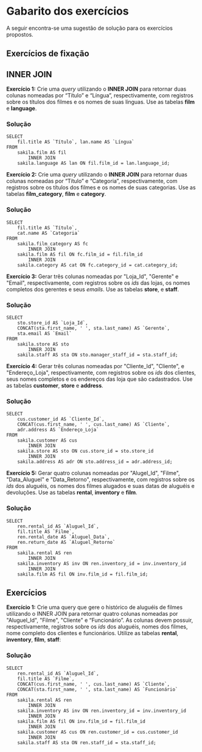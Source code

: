 # Gabarito dos exercícios
A seguir encontra-se uma sugestão de solução para os exercícios propostos.

## Exercícios de fixação

## INNER JOIN
**Exercício 1:** Crie uma *query* utilizando o **INNER JOIN** para retornar duas colunas nomeadas por “Título” e “Língua”, respectivamente, com registros sobre os títulos dos filmes e os nomes de suas línguas. Use as tabelas **film** e **language**.

### Solução
```
SELECT 
    fil.title AS `Título`, lan.name AS `Língua`
FROM
    sakila.film AS fil
        INNER JOIN
    sakila.language AS lan ON fil.film_id = lan.language_id;
```

**Exercício 2:** Crie uma *query* utilizando o **INNER JOIN** para retornar duas colunas nomeadas por “Título” e “Categoria”, respectivamente, com registros sobre os títulos dos filmes e os nomes de suas categorias. Use as tabelas **film_category**, **film** e **category**.

### Solução
```
SELECT 
    fil.title AS `Título`,
    cat.name AS `Categoria`
FROM
    sakila.film_category AS fc
		INNER JOIN
	sakila.film AS fil ON fc.film_id = fil.film_id
		INNER JOIN
	sakila.category AS cat ON fc.category_id = cat.category_id;
```
**Exercício 3:** Gerar três colunas nomeadas por "Loja_Id", "Gerente" e "Email", respectivamente, com registros sobre os *ids* das lojas, os nomes completos dos gerentes e seus *emails*. Use as tabelas **store**, e **staff**.

### Solução
```
SELECT 
    sto.store_id AS `Loja_Id`,
    CONCAT(sta.first_name, ' ', sta.last_name) AS `Gerente`,
    sta.email AS `Email`
FROM
    sakila.store AS sto
        INNER JOIN
    sakila.staff AS sta ON sto.manager_staff_id = sta.staff_id;
```

**Exercício 4:** Gerar três colunas nomeadas por "Cliente_Id", "Cliente", e "Endereço_Loja", respectivamente, com registros sobre os *ids* dos clientes, seus nomes completos e os endereços das loja que são cadastrados. Use as tabelas **customer**, **store** e **address**.

### Solução
```
SELECT 
    cus.customer_id AS `Cliente_Id`,
    CONCAT(cus.first_name, ' ', cus.last_name) AS `Cliente`,
    adr.address AS `Endereço_Loja`
FROM
    sakila.customer AS cus
        INNER JOIN
    sakila.store AS sto ON cus.store_id = sto.store_id
        INNER JOIN
    sakila.address AS adr ON sto.address_id = adr.address_id;
```

**Exercício 5:** Gerar quatro colunas nomeadas por "Alugel_Id", "Filme", "Data_Aluguel" e "Data_Retorno", respectivamente, com registros sobre os *ids* dos aluguéis, os nomes dos filmes alugados e suas datas de aluguéis e devoluções. Use as tabelas **rental**, **inventory** e **film**.

### Solução
```
SELECT 
    ren.rental_id AS `Aluguel_Id`,
    fil.title AS `Filme`,
    ren.rental_date AS `Aluguel_Data`,
    ren.return_date AS `Aluguel_Retorno`
FROM
    sakila.rental AS ren
        INNER JOIN
    sakila.inventory AS inv ON ren.inventory_id = inv.inventory_id
        INNER JOIN
    sakila.film AS fil ON inv.film_id = fil.film_id;
```

## Exercícios

**Exercício 1:** Crie uma query que gere o histórico de aluguéis de filmes utilizando o INNER JOIN para retornar quatro colunas nomeadas por "Aluguel_Id", "Filme", "Cliente" e “Funcionário”. As colunas devem possuir, respectivamente, registros sobre os *ids* dos aluguéis, nomes dos filmes, nome completo dos clientes e funcionários. Utilize as tabelas **rental**, **inventory**, **film**, **staff**: 

### Solução
```
SELECT 
    ren.rental_id AS `Aluguel_Id`,
    fil.title AS `Filme`,
    CONCAT(cus.first_name, ' ', cus.last_name) AS `Cliente`,
    CONCAT(sta.first_name, ' ', sta.last_name) AS `Funcionário`
FROM
    sakila.rental AS ren
        INNER JOIN
    sakila.inventory AS inv ON ren.inventory_id = inv.inventory_id
        INNER JOIN
    sakila.film AS fil ON inv.film_id = fil.film_id
        INNER JOIN
    sakila.customer AS cus ON ren.customer_id = cus.customer_id
        INNER JOIN
    sakila.staff AS sta ON ren.staff_id = sta.staff_id;

```
